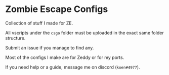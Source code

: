
# Zombie Escape Configs

Collection of stuff I made for ZE.

All vscripts under the `csgo` folder must be uploaded in the exact same folder structure.

Submit an issue if you manage to find any.

Most of the configs I make are for Zeddy or for my ports.

If you need help or a guide, message me on discord (`koen#4977`).
